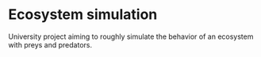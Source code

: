 # Ecosystem simulation
University project aiming to roughly simulate the behavior of an ecosystem with preys and predators.
